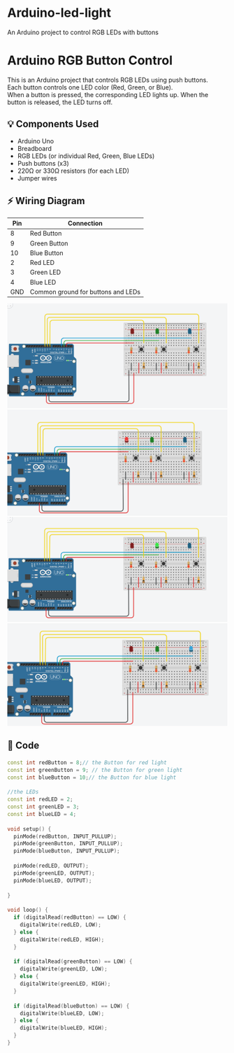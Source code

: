 # Arduino-led-light
An Arduino project to control RGB LEDs with buttons



# Arduino RGB Button Control

This is an Arduino project that controls RGB LEDs using push buttons.  
Each button controls one LED color (Red, Green, or Blue).  
When a button is pressed, the corresponding LED lights up. When the button is released, the LED turns off.

## 💡 Components Used
- Arduino Uno
- Breadboard
- RGB LEDs (or individual Red, Green, Blue LEDs)
- Push buttons (x3)
- 220Ω or 330Ω resistors (for each LED)
- Jumper wires

## ⚡ Wiring Diagram
| Pin | Connection |
|------|------------|
| 8 | Red Button |
| 9 | Green Button |
| 10 | Blue Button |
| 2 | Red LED  |
| 3 | Green LED  |
| 4 | Blue LED  |
| GND | Common ground for buttons and LEDs |

![Wiring Diagram](diagram.png)
![Wiring Diagram](red.png)
![Wiring Diagram](green.png)
![Wiring Diagram](blue.png)



## 🔑 Code
```cpp
const int redButton = 8;// the Button for red light
const int greenButton = 9; // the Button for green light
const int blueButton = 10;// the Button for blue light

//the LEDs 
const int redLED = 2;
const int greenLED = 3;
const int blueLED = 4;

void setup() {
  pinMode(redButton, INPUT_PULLUP);
  pinMode(greenButton, INPUT_PULLUP);
  pinMode(blueButton, INPUT_PULLUP);

  pinMode(redLED, OUTPUT);
  pinMode(greenLED, OUTPUT);
  pinMode(blueLED, OUTPUT);

}

void loop() {
  if (digitalRead(redButton) == LOW) {
    digitalWrite(redLED, LOW);
  } else {
    digitalWrite(redLED, HIGH);
  }

  if (digitalRead(greenButton) == LOW) {
    digitalWrite(greenLED, LOW);
  } else {
    digitalWrite(greenLED, HIGH);
  }

  if (digitalRead(blueButton) == LOW) {
    digitalWrite(blueLED, LOW);
  } else {
    digitalWrite(blueLED, HIGH);
  }
}
